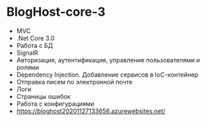 # BlogHost-core-3
* MVC
* .Net Core 3.0
* Работа с БД
* SignalR
* Авторизация, аутентификация, управление пользователями и ролями
* Dependency Injection. Добавление сервисов в IoC-контейнер
* Отправка писем по электронной почте
* Логи
* Страницы ошибок
* Работа с конфигурациями 
* https://bloghost20201127133656.azurewebsites.net/
